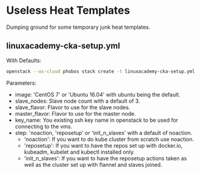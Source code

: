 # Useless Heat Templates
Dumping ground for some temporary junk heat templates.

## linuxacademy-cka-setup.yml 

With Defaults:
```bash
openstack --os-cloud phobos stack create -t linuxacademy-cka-setup.yml --parameter step=init_n_slaves shannon-kubernetes
```

Parameters:

* image: 'CentOS 7' or 'Ubuntu 16.04' with ubuntu being the default.
* slave_nodes: Slave node count with a default of 3.
* slave_flavor: Flavor to use for the slave nodes.
* master_flavor: Flavor to use for the master node.
* key_name: You existing ssh key name in openstack to be used for connecting to the vms.
* step: 'noaction, 'reposetup' or 'init_n_slaves' with a default of noaction.  
  * 'noaction': If you want to do kube cluster from scratch use noaction.  
  * 'reposetup': If you want to have the repos set up with docker.io, kubeadm, kubelet and kubectl installed only.
  * 'init_n_slaves': If you want to have the reposetup actions taken as well as the cluster set up with flannel and slaves joined.
